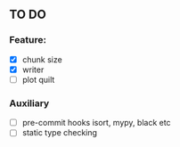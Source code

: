 ## TO DO

### Feature:
- [x] chunk size
- [x] writer
- [ ] plot quilt

### Auxiliary
- [ ] pre-commit hooks isort, mypy, black etc
- [ ] static type checking